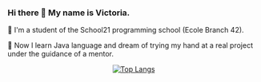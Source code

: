 


### Hi there 👋 My name is Victoria. 

🌱 I'm a student of the School21 programming school (Ecole Branch 42). 

🔭 Now I learn Java language and dream of trying my hand at a real project under the guidance of a mentor.

<p align="center"> 
<div align="center">
    
[![Top Langs](https://github-readme-stats.vercel.app/api/top-langs/?username=nasoviva&layout=4)](https://github.com/nasoviva/github-readme-stats)
